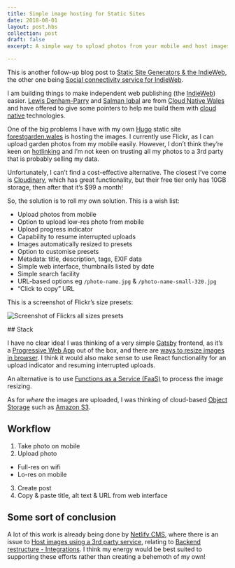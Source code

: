 ```yaml
---
title: Simple image hosting for Static Sites
date: 2018-08-01
layout: post.hbs
collection: post
draft: false
excerpt: A simple way to upload photos from your mobile and host images for your static site

---
```


This is another follow-up blog post to [Static Site Generators & the IndieWeb](https://www.growdigital.org/posts/static-site-generators-the-indieweb/), the other one being [Social connectivity service for IndieWeb](https://www.growdigital.org/posts/social-connectivity-service-for-indieweb/). 

I am building things to make independent web publishing (the [IndieWeb](https://indieweb.org/)) easier. [Lewis Denham-Parry](https://denhamparry.co.uk/) and [Salman Iqbal](https://twitter.com/soulmaniqbal) are from [Cloud Native Wales](https://cloudnativewales.io/) and have offered to give some pointers to help me build them with [cloud native](https://www.cncf.io/) technologies.

One of the big problems I have with my own [Hugo](https://gohugo.io/) static site [forestgarden.wales](https://www.forestgarden.wales/) is hosting the images. I currently use Flickr, as I can upload garden photos from my mobile easily. However, I don’t think they’re keen on [hotlinking](https://en.wikipedia.org/wiki/Inline_linking) and I’m not keen on trusting all my photos to a 3rd party that is probably selling my data.

Unfortunately, I can’t find a cost-effective alternative. The closest I’ve come is [Cloudinary](https://cloudinary.com/), which has great functionality, but their free tier only has 10GB storage, then after that it’s $99 a month!

So, the solution is to roll my own solution. This is a wish list:

* Upload photos from mobile
* Option to upload low-res photo from mobile
* Upload progress indicator
* Capability to resume interrupted uploads
* Images automatically resized to presets
* Option to customise presets
* Metadata: title, description, tags, EXIF data
* Simple web interface, thumbnails listed by date
* Simple search facility
* URL-based options eg `/photo-name.jpg` & `/photo-name-small-320.jpg`
* “Click to copy” URL 

This is a screenshot of Flickr’s size presets:

<img src="https://farm1.staticflickr.com/862/43732447292_52a3297e81_z_d.jpg" alt="Screenshot of Flickrs all sizes presets">

## Stack

I have no clear idea! I was thinking of a very simple [Gatsby](https://www.gatsbyjs.org/) frontend, as it’s a [Progressive Web App](https://www.smashingmagazine.com/2016/08/a-beginners-guide-to-progressive-web-apps/) out of the box, and there are [ways to resize images in browser](http://nodeca.github.io/pica/demo/). I think it would also make sense to use React functionality for an upload indicator and resuming interrupted uploads. 

An alternative is to use [Functions as a Service (FaaS)](https://en.wikipedia.org/wiki/Function_as_a_service) to process the image resizing.

As for _where_ the images are uploaded, I was thinking of cloud-based [Object Storage](https://en.wikipedia.org/wiki/Object_storage) such as [Amazon S3](https://aws.amazon.com/s3/). 

## Workflow

1. Take photo on mobile
2. Upload photo
  * Full-res on wifi
  * Lo-res on mobile
3. Create post
4. Copy & paste title, alt text & URL from web interface

## Some sort of conclusion

A lot of this work is already being done by [Netlify CMS](https://www.netlifycms.org/), where there is an issue to [Host images using a 3rd party service](https://github.com/netlify/netlify-cms/issues/432), relating to [Backend restructure - Integrations](https://github.com/netlify/netlify-cms/issues/1171). I think my energy would be best suited to supporting these efforts rather than creating a behemoth of my own!
